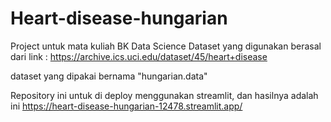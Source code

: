 # Heart-disease-hungarian

Project untuk mata kuliah BK Data Science
Dataset yang digunakan berasal dari link : https://archive.ics.uci.edu/dataset/45/heart+disease

dataset yang dipakai bernama "hungarian.data"

Repository ini untuk di deploy menggunakan streamlit, dan hasilnya adalah ini
https://heart-disease-hungarian-12478.streamlit.app/
